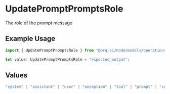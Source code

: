# UpdatePromptPromptsRole

The role of the prompt message

## Example Usage

```typescript
import { UpdatePromptPromptsRole } from "@orq-ai/node/models/operations";

let value: UpdatePromptPromptsRole = "expected_output";
```

## Values

```typescript
"system" | "assistant" | "user" | "exception" | "tool" | "prompt" | "correction" | "expected_output"
```
